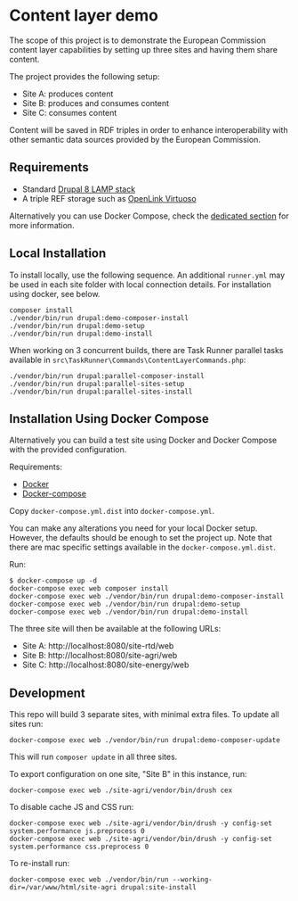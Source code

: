 # Content layer demo

The scope of this project is to demonstrate the European Commission content layer capabilities by setting up three sites
and having them share content.

The project provides the following setup:

- Site A: produces content
- Site B: produces and consumes content
- Site C: consumes content

Content will be saved in RDF triples in order to enhance interoperability with other semantic data sources provided by
the European Commission.

## Requirements

- Standard [Drupal 8 LAMP stack](https://www.drupal.org/docs/8/system-requirements)
- A triple REF storage such as [OpenLink Virtuoso](https://virtuoso.openlinksw.com)

Alternatively you can use Docker Compose, check the [dedicated section](#installation-using-docker-compose)
for more information.

## Local Installation

To install locally, use the following sequence. An additional `runner.yml` may be used in each site folder with local
connection details. For installation using docker, see below.

```
composer install
./vendor/bin/run drupal:demo-composer-install
./vendor/bin/run drupal:demo-setup
./vendor/bin/run drupal:demo-install
```

When working on 3 concurrent builds, there are Task Runner parallel tasks available in
`src\TaskRunner\Commands\ContentLayerCommands.php`:

```
./vendor/bin/run drupal:parallel-composer-install
./vendor/bin/run drupal:parallel-sites-setup
./vendor/bin/run drupal:parallel-sites-install
```

## Installation Using Docker Compose

Alternatively you can build a test site using Docker and Docker Compose with the provided configuration.

Requirements:

- [Docker](https://www.docker.com/get-docker)
- [Docker-compose](https://docs.docker.com/compose/)

Copy `docker-compose.yml.dist` into `docker-compose.yml`.

You can make any alterations you need for your local Docker setup. However, the defaults should be enough to set the
project up. Note that there are mac specific settings available in the `docker-compose.yml.dist`.

Run:

```
$ docker-compose up -d
docker-compose exec web composer install
docker-compose exec web ./vendor/bin/run drupal:demo-composer-install
docker-compose exec web ./vendor/bin/run drupal:demo-setup
docker-compose exec web ./vendor/bin/run drupal:demo-install
```

The three site will then be available at the following URLs:

- Site A: http://localhost:8080/site-rtd/web
- Site B: http://localhost:8080/site-agri/web
- Site C: http://localhost:8080/site-energy/web

## Development

This repo will build 3 separate sites, with minimal extra files. To update all sites run:

```
docker-compose exec web ./vendor/bin/run drupal:demo-composer-update
```

This will run `composer update` in all three sites.

To export configuration on one site, "Site B" in this instance, run:

```
docker-compose exec web ./site-agri/vendor/bin/drush cex
```

To disable cache JS and CSS run:

```
docker-compose exec web ./site-agri/vendor/bin/drush -y config-set system.performance js.preprocess 0
docker-compose exec web ./site-agri/vendor/bin/drush -y config-set system.performance css.preprocess 0
```

To re-install run:

```
docker-compose exec web ./vendor/bin/run --working-dir=/var/www/html/site-agri drupal:site-install
```